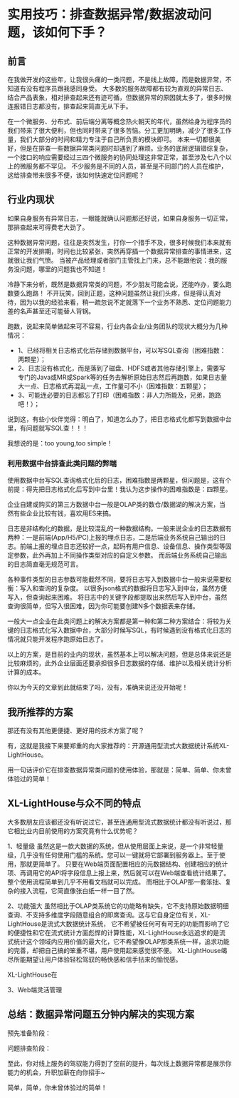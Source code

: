 # 实用技巧：排查数据异常/数据波动问题，该如何下手？

## 前言

在我做开发的这些年，让我很头痛的一类问题，不是线上故障，而是数据异常，不知道有没有程序员跟我感同身受。
大多数的服务故障都有较为直观的异常日志、结合产品表象，相对排查起来还有迹可循，但数据异常的原因就太多了，很多时候连报错日志都没有，排查起来简直无从下手。

在一个微服务、分布式、前后端分离等概念热火朝天的年代，虽然给身为程序员的我们带来了很大便利，但也同时带来了很多苦恼。分工更加明确，减少了很多工作量，我们大部分的时间和精力专注于自己所负责的模块即可。
本来一切都很美好，但是在排查一些数据异常类问题时却遇到了麻烦。业务的底层逻辑错综复杂，一个接口的响应需要经过三四个微服务的协同处理这非常正常，甚至涉及七八个以上的微服务都不罕见。
不少服务是不同的人员，甚至是不同部门的人员在维护，这给排查带来很多不便，该如何快速定位问题呢？

## 行业内现状

如果自身服务有异常日志，一眼能就确认问题那还好说，如果自身服务一切正常，那排查起来可得费老大劲了。

这种数据异常问题，往往是突然发生，打你一个措手不及，很多时候我们本来就有正常的开发排期，时间也比较紧张，突然再穿插一个数据异常排查的事情进来，这就很让我们气愤。
当被产品经理或者部门主管找上门来，总不能跟他说：我的服务没问题，哪里的问题我也不知道！

冷静下来分析，既然是数据异常类的问题，不少朋友可能会说，还能咋办，要么跑数要么跑路！
不开玩笑，回到正题，这种问题虽然让我们头疼，但是得认真对待，因为以我的经验来看，稍一疏忽说不定就落下一个业务不熟悉、定位问题能力差的名声甚至还可能替人背锅。

跑数，说起来简单做起来可不容易，行业内各企业/业务团队的现状大概分为几种情况：

- 1、已经将相关日志格式化后存储到数据平台，可以写SQL查询（困难指数：两颗星）；
- 2、日志没有格式化，而是落到了磁盘、HDFS或者其他存储引擎上，需要写专门的Java或MR或Spark等的任务去解析原始日志然后再跑数，如果日志量大一点、日志格式再混乱一点，工作量可不小（困难指数：五颗星）；
- 3、可能连必要的日志都忘了打印（困难指数：非人力所能及，兄弟，跑路吧！）；

说到这，有些小伙伴觉得：明白了，知道怎么办了，把日志格式化都写到数据中台里，有问题就写SQL查！！！

我想说的是：too young,too simple！

### 利用数据中台排查此类问题的弊端

使用数据中台写SQL查询格式化后的日志，困难指数是两颗星，但问题是，这有个前提：得先把日志格式化后写到中台里！我认为这步操作的困难指数是：四颗星。

企业自建或购买的第三方数据中台一般是OLAP类的数仓/数据湖的解决方案，当然有些企业比较有钱，喜欢用ES来搞。

日志是非结构化的数据，是比较混乱的一种数据结构。一般来说企业的日志数据有两种：一是前端(App/H5/PC)上报的埋点日志，二是后端业务系统自己输出的日志。前端上报的埋点日志还较好一点，起码有用户信息、设备信息、操作类型等固定参数，此外再加上不同操作类型对应的自定义参数。
而后端业务系统自己输出的日志简直毫无规范可言。



各种事件类型的日志参数可能截然不同，要将日志写入到数据中台一般来说需要权衡：写入和查询的复杂度。
以很多json格式的数据将日志写入到中台，虽然方便写入，但查询起来困难。
将日志中的关键字段都提取出来然后写入到中台，虽然查询很简单，但写入很困难，因为你可能要创建N多个数据表来存储。

一般大一点企业在此类问题上的解决方案都是第一种和第二种方案结合：将较为关键的日志格式化写入数据中台，大部分时候写SQL，有时候遇到没有格式化日志的情况就只能开发程序跑原始日志了。

以上的方案，是目前的业内的现状，虽然基本上可以解决问题，但是总体来说还是比较麻烦的，此外企业层面还要承担很多日志数据的存储、维护以及相关统计分析计算的成本。

你以为今天的文章到此就结束了吗，没有，准确来说还没开始呢！



## 我所推荐的方案


那还有没有其他更便捷、更好用的技术方案了呢？

有，这就是我接下来要郑重的向大家推荐的：开源通用型流式大数据统计系统XL-LightHouse。

用一句话评价它在排查数据异常类问题的使用体验，那就是：简单、简单、你未曾体验过的简单！

## XL-LightHouse与众不同的特点

大多数朋友应该都还没有听说过它，甚至连通用型流式数据统计都没有听说过，那它相比业内目前使用的方案究竟有什么优势呢？

1、轻量级
虽然这是一款大数据的系统，但从使用层面上来说，是一个非常轻量级，几乎没有任何使用门槛的系统。您可以一键就将它部署到服务器上。至于使用，那就更简单了。
只要在Web端页面配置相应的元数据结构、创建相应的统计项、再调用它的API将字段信息上报上来，然后就可以在Web端查看统计结果了。
整个使用流程简单到几乎不用看文档就可以完成。 而相比于OLAP那一套笨拙、复杂的接入流程，它简直像张白纸一样一目了然。

2、功能强大
虽然相比于OLAP类系统它的功能略有缺失，它不支持原始数据明细查询、不支持多维度字段随意组合的即席查询。这与它自身定位有关，XL-LightHouse是流式大数据统计系统，
它不希望被任何可有可无的功能而影响了它的便捷性和它在流式统计方面彪悍的计算性能，XL-LightHouse永远追求的是流式统计这个领域内应用价值的最大化，它不希望像OLAP那类系统一样，追求功能的完善，却把自己搞的笨重不堪，用户使用起来感觉很不便。
XL-LightHouse竭尽所能期望让用户体验轻松驾驭的畅快感和信手拈来的愉悦感。

XL-LightHouse在




3、Web端灵活管理



## 总结：数据异常问题五分钟内解决的实现方案

预先准备阶段：

问题排查阶段：


至此，你对线上服务的驾驭能力得到了空前的提升，每次线上数据异常都是展示你能力的机会，升职加薪在向你招手~

































简单，简单，你未曾体验过的简单！


















